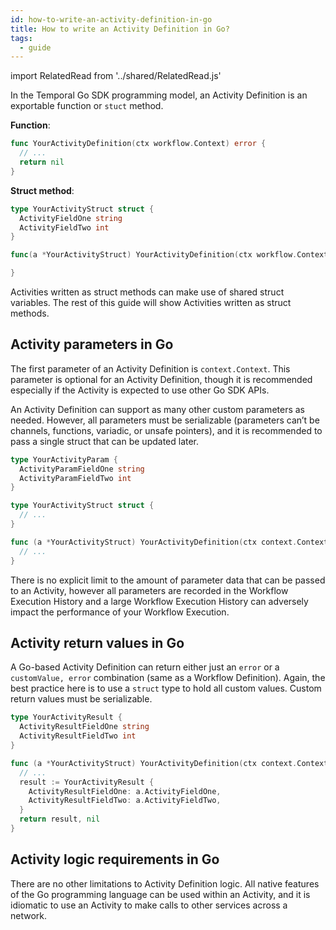 ```yaml
---
id: how-to-write-an-activity-definition-in-go
title: How to write an Activity Definition in Go?
tags:
  - guide
---
```


import RelatedRead from '../shared/RelatedRead.js'

In the Temporal Go SDK programming model, an Activity Definition is an exportable function or `stuct` method.

**Function**:

```go
func YourActivityDefinition(ctx workflow.Context) error {
  // ...
  return nil
}
```

**Struct method**:

```go
type YourActivityStruct struct {
  ActivityFieldOne string
  ActivityFieldTwo int
}

func(a *YourActivityStruct) YourActivityDefinition(ctx workflow.Context) error {

}
```

Activities written as struct methods can make use of shared struct variables.
  The rest of this guide will show Activities written as struct methods.

<!--
<RelatedRead
text="What are Activities"
goTo="/docs/concepts-new/introduction#workflow-definition"
tagChar="e"
/>
-->

## Activity parameters in Go

The first parameter of an Activity Definition is `context.Context`.
  This parameter is optional for an Activity Definition, though it is recommended especially if the Activity is expected to use other Go SDK APIs.

An Activity Definition can support as many other custom parameters as needed.
  However, all parameters must be serializable (parameters can’t be channels, functions, variadic, or unsafe pointers), and it is recommended to pass a single struct that can be updated later.

```go
type YourActivityParam {
  ActivityParamFieldOne string
  ActivityParamFieldTwo int
}

type YourActivityStruct struct {
  // ...
}

func (a *YourActivityStruct) YourActivityDefinition(ctx context.Context, param YourActivityParam) error {
  // ...
}
```

There is no explicit limit to the amount of parameter data that can be passed to an Activity, however all parameters are recorded in the Workflow Execution History and a large Workflow Execution History can adversely impact the performance of your Workflow Execution.

<!--
<RelatedRead
text="What is a Workflow Execution History"
goTo="#"
tagChar="e"
/>

<RelatedRead
text="When to care about the size of your Workflow Execution History"
goTo="#"
tagChar="g"
/>
-->

## Activity return values in Go

A Go-based Activity Definition can return either just an `error` or a `customValue, error` combination (same as a Workflow Definition).
Again, the best practice here is to use a `struct` type to hold all custom values.
  Custom return values must be serializable.

```go
type YourActivityResult {
  ActivityResultFieldOne string
  ActivityResultFieldTwo int
}

func (a *YourActivityStruct) YourActivityDefinition(ctx context.Context, param YourActivityParam) (YourActivityResult, error) {
  // ...
  result := YourActivityResult {
    ActivityResultFieldOne: a.ActivityFieldOne,
    ActivityResultFieldTwo: a.ActivityFieldTwo,
  }
  return result, nil
}
```
<!--
<RelatedRead
text="When to return an error from an Activity"
goTo="#"
tagChar="g"
/>
-->

## Activity logic requirements in Go

There are no other limitations to Activity Definition logic.
All native features of the Go programming language can be used within an Activity, and it is idiomatic to use an Activity to make calls to other services across a network.

<!--
<RelatedRead
text="What are some Activity implementation design patterns"
goTo="#"
tagChar="g"
/>
-->
